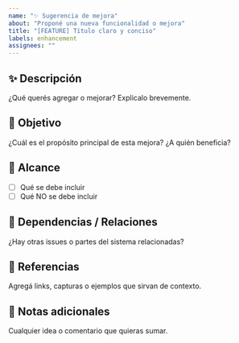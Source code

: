 ```yaml
---
name: "✨ Sugerencia de mejora"
about: "Proponé una nueva funcionalidad o mejora"
title: "[FEATURE] Título claro y conciso"
labels: enhancement
assignees: ""
---
```


## ✨ Descripción
¿Qué querés agregar o mejorar? Explicalo brevemente.

## 🎯 Objetivo
¿Cuál es el propósito principal de esta mejora? ¿A quién beneficia?

## 📌 Alcance
- [ ] Qué se debe incluir
- [ ] Qué NO se debe incluir

## 🔄 Dependencias / Relaciones
¿Hay otras issues o partes del sistema relacionadas?

## 📎 Referencias
Agregá links, capturas o ejemplos que sirvan de contexto.

## 🧠 Notas adicionales
Cualquier idea o comentario que quieras sumar.
